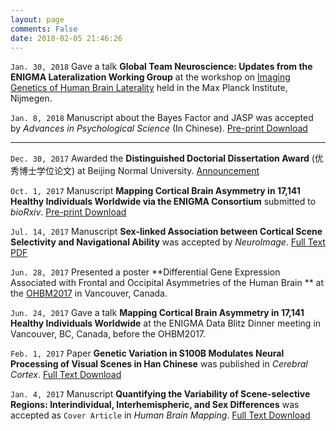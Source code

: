 ```yaml
---
layout: page
comments: False
date: 2018-02-05 21:46:26
---
```

`Jan. 30, 2018` Gave a talk **Global Team Neuroscience: Updates from the ENIGMA Lateralization Working Group** at the workshop on [Imaging Genetics of Human Brain Laterality](http://www.mpi.nl/events/imaging-genetics-of-human-brain-laterality) held in the Max Planck Institute, Nijmegen.

`Jan. 8, 2018` Manuscript about the Bayes Factor and JASP was accepted by *Advances in Psychological Science* (In Chinese). [Pre-print Download](http://www.chinaxiv.org/abs/201709.00120)

---
`Dec. 30, 2017` Awarded the **Distinguished Doctorial Dissertation Award** (优秀博士学位论文) at Beijing Normal University. [Announcement](http://graduate.bnu.edu.cn/ReadNews.aspx?NewsId=180104091812)

`Oct. 1, 2017` Manuscript **Mapping Cortical Brain Asymmetry in 17,141 Healthy Individuals Worldwide via the ENIGMA Consortium** submitted to *bioRxiv*. [Pre-print Download](https://doi.org/10.1101/196634)

`Jul. 14, 2017` Manuscript **Sex-linked Association between Cortical Scene Selectivity and Navigational Ability** was accepted by *NeuroImage*. [Full Text PDF](http://pubman.mpdl.mpg.de/pubman/item/escidoc:2471118:9/component/escidoc:2471126/kong_etal_2017.pdf)

`Jun. 28, 2017` Presented a poster **Differential Gene Expression Associated with Frontal and Occipital Asymmetries of the Human Brain
** at the [OHBM2017](https://www.humanbrainmapping.org/i4a/pages/index.cfm?pageID=3734) in Vancouver, Canada. 

`Jun. 24, 2017` Gave a talk **Mapping Cortical Brain Asymmetry in 17,141 Healthy Individuals Worldwide** at the ENIGMA Data Blitz Dinner meeting in Vancouver, BC, Canada, before the OHBM2017.

`Feb. 1, 2017` Paper **Genetic Variation in S100B Modulates Neural Processing of Visual Scenes in Han Chinese** was published in *Cerebral Cortex*. [Full Text Download](http://pubman.mpdl.mpg.de/pubman/item/escidoc:2345835:8/component/escidoc:2471129/Kong_etal_2017a.pdf)

`Jan. 4, 2017` Manuscript **Quantifying the Variability of Scene-selective Regions: Interindividual, Interhemispheric, and Sex Differences** was accepted as `Cover Article` in *Human Brain Mapping*. [Full Text Download](http://pubman.mpdl.mpg.de/pubman/item/escidoc:2471119:7/component/escidoc:2471128/Zhen_et_al-2017-Human_Brain_Mapping.pdf)
